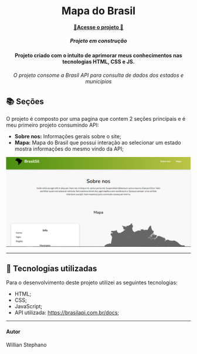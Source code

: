 <h1 align="center">
  <br>Mapa do Brasil
</h1>

<p align="center">
  <a href="https://willianstephano.github.io/DoctorCare/">
    <b>🚀Acesse o projeto 🚀</b>
  </a>
  
 <h5 align="center">
  Projeto em construção
</h5>


<h4 align="center">
  Projeto criado com o intuito de aprimorar meus conhecimentos nas tecnologias HTML, CSS e JS.
</h4>

<h6 align="center">
  O projeto consome a Brasil API para consulta de dados dos estados e municipios
</h6>

## 📚 Seções
O projeto é composto por uma pagina que contem 2 seções principais e é meu primeiro projeto consumindo API:

- **Sobre nos:** Informações gerais sobre o site;
- **Mapa:** Mapa do Brasil que possui interação ao selecionar um estado mostra informações do mesmo vindo da API;



<img src="Conteudo/previa-mapadobr.PNG" alt="Imagem de pré-visualização da pagina">

---

## 💼 Tecnologias utilizadas
Para o desenvolvimento deste projeto utilizei as seguintes tecnologias:

- HTML;
- CSS;
- JavaScript;
- API utilizada: https://brasilapi.com.br/docs;

---

#### Autor
Willian Stephano

